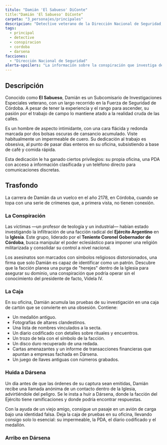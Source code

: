 ```yaml
---
titulo: "Damián 'El Sabueso' DiConte"
title:"Damián 'El Sabueso' DiConte"
carpeta: "3_personajes/principales"
descripcion: "Detective veterano de la Dirección Nacional de Seguridad, cuya investigación sobre una serie de crímenes lo traslada de Córdoba a Dársena."
tags:
  - principal
  - detective
  - conspiracion
  - cordoba
  - darsena
facciones:
  - "Dirección Nacional de Seguridad"
alerta-spoilers: "La información sobre la conspiración que investiga debe revelarse con extrema discreción."
---
```


## Descripción

Conocido como **El Sabueso**, Damián es un Subcomisario de Investigaciones Especiales veterano, con un largo recorrido en la Fuerza de Seguridad de Córdoba. A pesar de tener la experiencia y el rango para ascender, su pasión por el trabajo de campo lo mantiene atado a la realidad cruda de las calles.

Es un hombre de aspecto intimidante, con una cara flácida y redonda marcada por dos bolsas oscuras de cansancio acumulado. Viste habitualmente un impermeable de cuero. Su dedicación al trabajo es obsesiva, al punto de pasar días enteros en su oficina, subsistiendo a base de café y comida rápida.

Esta dedicación le ha ganado ciertos privilegios: su propia oficina, una PDA con acceso a información clasificada y un teléfono directo para comunicaciones discretas.

## Trasfondo

La carrera de Damián da un vuelco en el año 2178, en Córdoba, cuando se topa con una serie de crímenes que, a primera vista, no tienen conexión.

### La Conspiración

Las víctimas —un profesor de teología y un industrial— habían estado investigando la infiltración de una facción radical del **Ejército Argentino** en la **Iglesia**. Este grupo, liderado por el **Teniente Coronel Gobernador de Córdoba**, busca manipular el poder eclesiástico para imponer una religión militarizada y consolidar su control a nivel nacional.

Los asesinatos son marcados con símbolos religiosos distorsionados, una firma que solo Damián es capaz de identificar como un patrón. Descubre que la facción planea una purga de "herejes" dentro de la Iglesia para asegurar su dominio, una conspiración que podría operar sin el conocimiento del presidente de facto, Videla IV.

### La Caja

En su oficina, Damián acumula las pruebas de su investigación en una caja de cartón que se convierte en una obsesión. Contiene:
- Un medallón antiguo.
- Fotografías de altares clandestinos.
- Una lista de nombres vinculados a la secta.
- Un diario codificado con detalles sobre rituales y encuentros.
- Un trozo de tela con el símbolo de la facción.
- Un disco duro recuperado de una redada.
- Cartas amenazantes y un informe de transacciones financieras que apuntan a empresas fachada en Dársena.
- Un juego de llaves antiguas con números grabados.

### Huida a Dársena

Un día antes de que las órdenes de su captura sean emitidas, Damián recibe una llamada anónima de un contacto dentro de la Iglesia, advirtiéndole del peligro. Se le insta a huir a Dársena, donde la facción del Ejército tiene ramificaciones y donde podría encontrar respuestas.

Con la ayuda de un viejo amigo, consigue un pasaje en un avión de carga bajo una identidad falsa. Deja la caja de pruebas en su oficina, llevando consigo solo lo esencial: su impermeable, la PDA, el diario codificado y el medallón.

### Arribo en Dársena

